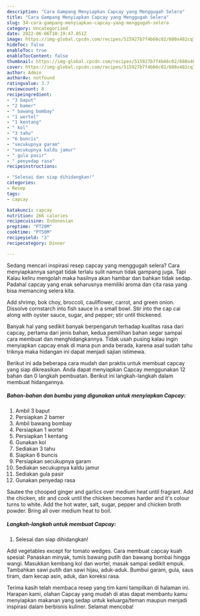 ```yaml
---
description: "Cara Gampang Menyiapkan Capcay yang Menggugah Selera"
title: "Cara Gampang Menyiapkan Capcay yang Menggugah Selera"
slug: 34-cara-gampang-menyiapkan-capcay-yang-menggugah-selera
category: Uncategorized
date: 2022-06-06T10:19:47.851Z
image: https://img-global.cpcdn.com/recipes/515927b7f4b66c02/680x482cq70/capcay-foto-resep-utama.jpg
hideToc: false
enableToc: true
enableTocContent: false
thumbnail: https://img-global.cpcdn.com/recipes/515927b7f4b66c02/680x482cq70/capcay-foto-resep-utama.jpg
cover: https://img-global.cpcdn.com/recipes/515927b7f4b66c02/680x482cq70/capcay-foto-resep-utama.jpg
author: Admin
authorAv: notfound
ratingvalue: 3.7
reviewcount: 8
recipeingredient:
- "3 baput"
- "2 bamer"
- " bawang bombay"
- "1 wortel"
- "1 kentang"
- " kol"
- "3 tahu"
- "6 buncis"
- "secukupnya garam"
- "secukupnya kaldu jamur"
- " gula pasir"
- " penyedap rasa"
recipeinstructions:

- "Selesai dan siap dihidangkan!"
categories:
- Resep
tags:
- capcay

katakunci: capcay 
nutrition: 266 calories
recipecuisine: Indonesian
preptime: "PT20M"
cooktime: "PT50M"
recipeyield: "3"
recipecategory: Dinner

---
```



Sedang mencari inspirasi resep capcay yang menggugah selera? Cara menyiapkannya sangat tidak terlalu sulit namun tidak gampang juga. Tapi Kalau keliru mengolah maka hasilnya akan hambar dan bahkan tidak sedap. Padahal capcay yang enak seharusnya memiliki aroma dan cita rasa yang bisa memancing selera kita.


Add shrimp, bok choy, broccoli, cauliflower, carrot, and green onion. Dissolve cornstarch into fish sauce in a small bowl. Stir into the cap cai along with oyster sauce, sugar, and pepper; stir until thickened.

Banyak hal yang sedikit banyak berpengaruh terhadap kualitas rasa dari capcay, pertama dari jenis bahan, kedua pemilihan bahan segar sampai cara membuat dan menghidangkannya. Tidak usah pusing kalau ingin menyiapkan capcay enak di mana pun anda berada, karena asal sudah tahu triknya maka hidangan ini dapat menjadi sajian istimewa.


Berikut ini ada beberapa cara mudah dan praktis untuk membuat capcay yang siap dikreasikan. Anda dapat menyiapkan Capcay menggunakan 12 bahan dan 0 langkah pembuatan. Berikut ini langkah-langkah dalam membuat hidangannya.

<!--inarticleads1-->

##### Bahan-bahan dan bumbu yang digunakan untuk menyiapkan Capcay:

1. Ambil 3 baput
1. Persiapkan 2 bamer
1. Ambil  bawang bombay
1. Persiapkan 1 wortel
1. Persiapkan 1 kentang
1. Gunakan  kol
1. Sediakan 3 tahu
1. Siapkan 6 buncis
1. Persiapkan secukupnya garam
1. Sediakan secukupnya kaldu jamur
1. Sediakan  gula pasir
1. Gunakan  penyedap rasa


Sautee the chooped ginger and garlics over medium heat until fragrant. Add the chicken, stir and cook until the chicken becomes harder and it&#39;s colour turns to white. Add the hot water, salt, sugar, pepper and chicken broth powder. Bring all over medium heat to boil. 

<!--inarticleads2-->

##### Langkah-langkah untuk membuat Capcay:


1. Selesai dan siap dihidangkan!

Add vegetables except for tomato wedges. Cara membuat capcay kuah spesial: Panaskan minyak, tumis bawang putih dan bawang bombai hingga wangi. Masukkan kembang kol dan wortel, masak sampai sedikit empuk. Tambahkan sawi putih dan sawi hijau, aduk-aduk. Bumbui garam, gula, saus tiram, dam kecap asin, aduk, dan koreksi rasa. 

Terima kasih telah membaca resep yang tim kami tampilkan di halaman ini. Harapan kami, olahan Capcay yang mudah di atas dapat membantu kamu menyiapkan makanan yang sedap untuk keluarga/teman maupun menjadi inspirasi dalam berbisnis kuliner. Selamat mencoba!

